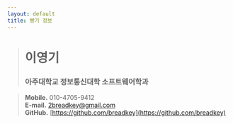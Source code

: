 ```yaml
---
layout: default
title: 빵기 정보
---
```

> # 이영기
> ### 아주대학교 정보통신대학 소프트웨어학과

> **Mobile.** 010-4705-9412   
> **E-mail.** 2breadkey@gmail.com   
> **GitHub.** [https://github.com/breadkey](https://github.com/breadkey)